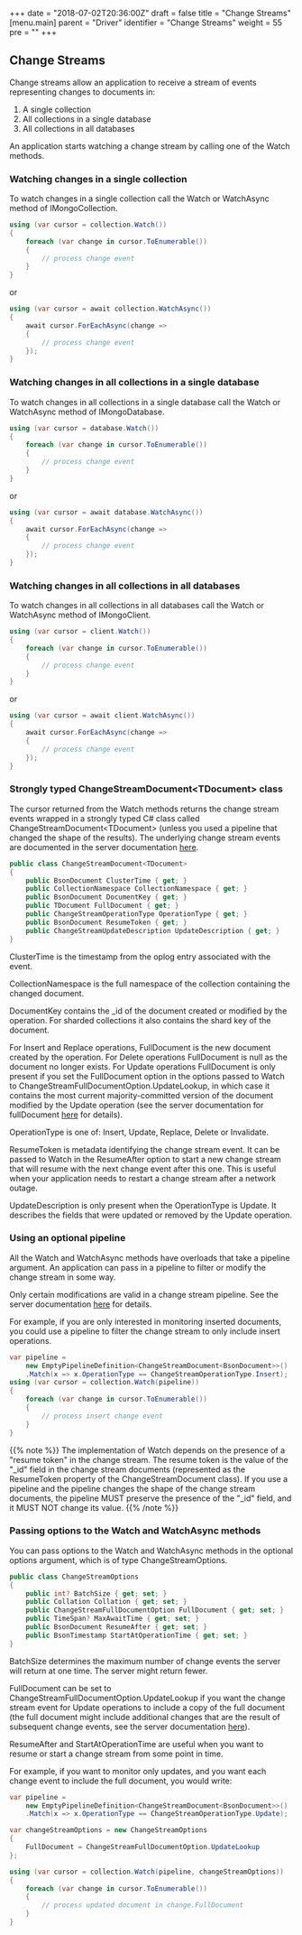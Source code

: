 +++
date = "2018-07-02T20:36:00Z"
draft = false
title = "Change Streams"
[menu.main]
  parent = "Driver"
  identifier = "Change Streams"
  weight = 55
  pre = "<i class='fa'></i>"
+++

## Change Streams

Change streams allow an application to receive a stream of events representing changes to documents in:

1. A single collection
2. All collections in a single database
3. All collections in all databases

An application starts watching a change stream by calling one of the Watch methods.

### Watching changes in a single collection

To watch changes in a single collection call the Watch or WatchAsync method of IMongoCollection.

```csharp
using (var cursor = collection.Watch())
{
    foreach (var change in cursor.ToEnumerable())
    {
        // process change event
    }
}
```

or

```csharp
using (var cursor = await collection.WatchAsync())
{
    await cursor.ForEachAsync(change =>
    {
        // process change event
    });
}
```

### Watching changes in all collections in a single database

To watch changes in all collections in a single database call the Watch or WatchAsync method of IMongoDatabase.

```csharp
using (var cursor = database.Watch())
{
    foreach (var change in cursor.ToEnumerable())
    {
        // process change event
    }
}
```

or

```csharp
using (var cursor = await database.WatchAsync())
{
    await cursor.ForEachAsync(change =>
    {
        // process change event
    });
}
```

### Watching changes in all collections in all databases

To watch changes in all collections in all databases call the Watch or WatchAsync method of IMongoClient.

```csharp
using (var cursor = client.Watch())
{
    foreach (var change in cursor.ToEnumerable())
    {
        // process change event
    }
}
```

or

```csharp
using (var cursor = await client.WatchAsync())
{
    await cursor.ForEachAsync(change =>
    {
        // process change event
    });
}
```

### Strongly typed ChangeStreamDocument&lt;TDocument&gt; class

The cursor returned from the Watch methods returns the change stream events wrapped in a strongly typed C# class called ChangeStreamDocument&lt;TDocument&gt; (unless you used a pipeline that changed the shape of the results). The underlying change stream events are documented in the server documentation [here](https://docs.mongodb.com/manual/reference/change-events/).

```csharp
public class ChangeStreamDocument<TDocument>
{
    public BsonDocument ClusterTime { get; }
    public CollectionNamespace CollectionNamespace { get; }
    public BsonDocument DocumentKey { get; }
    public TDocument FullDocument { get; }
    public ChangeStreamOperationType OperationType { get; }
    public BsonDocument ResumeToken { get; }
    public ChangeStreamUpdateDescription UpdateDescription { get; }
}
```

ClusterTime is the timestamp from the oplog entry associated with the event.

CollectionNamespace is the full namespace of the collection containing the changed document.

DocumentKey contains the _id of the document created or modified by the operation. For sharded collections it also contains the shard key of the document.

For Insert and Replace operations,  FullDocument is the new document created by the operation. For Delete operations FullDocument is null as the document no longer exists. For Update operations FullDocument is only present if you set the FullDocument option in the options passed to Watch to ChangeStreamFullDocumentOption.UpdateLookup, in which case it contains the most current majority-committed version of the document modified by the Update operation (see the server documentation for fullDocument [here](https://docs.mongodb.com/manual/reference/change-events/) for details).

OperationType is one of: Insert, Update, Replace, Delete or Invalidate.

ResumeToken is metadata identifying the change stream event. It can be passed to Watch in the ResumeAfter option to start a new change stream that will resume with the next change event after this one. This is useful when your application needs to restart a change stream after a network outage.

UpdateDescription is only present when the OperationType is Update. It describes the fields that were updated or removed by the Update operation.

### Using an optional pipeline

All the Watch and WatchAsync methods have overloads that take a pipeline argument. An application can pass in a pipeline to filter or modify the change stream in some way.

Only certain modifications are valid in a change stream pipeline. See the server documentation [here](https://docs.mongodb.com/manual/changeStreams/#modify-change-stream-output) for details.

For example, if you are only interested in monitoring inserted documents, you could use a pipeline to filter the change stream to only include insert operations.

```csharp
var pipeline = 
    new EmptyPipelineDefinition<ChangeStreamDocument<BsonDocument>>()
    .Match(x => x.OperationType == ChangeStreamOperationType.Insert);
using (var cursor = collection.Watch(pipeline))
{
    foreach (var change in cursor.ToEnumerable())
    {
        // process insert change event
    }
}
```

{{% note %}}
The implementation of Watch depends on the presence of a "resume token" in the change stream. The resume token is the value of the "_id" field in the change stream documents (represented as the ResumeToken property of the ChangeStreamDocument class). If you use a pipeline and the pipeline changes the shape of the change stream documents, the pipeline MUST preserve the presence of the "_id" field, and it MUST NOT change its value.
{{% /note %}}

### Passing options to the Watch and WatchAsync methods

You can pass options to the Watch and WatchAsync methods in the optional options argument, which is of type ChangeStreamOptions.

```csharp
public class ChangeStreamOptions
{
    public int? BatchSize { get; set; }
    public Collation Collation { get; set; }
    public ChangeStreamFullDocumentOption FullDocument { get; set; }
    public TimeSpan? MaxAwaitTime { get; set; }
    public BsonDocument ResumeAfter { get; set; }
    public BsonTimestamp StartAtOperationTime { get; set; }
}
```

BatchSize determines the maximum number of change events the server will return at one time. The server might return fewer.

FullDocument can be set to ChangeStreamFullDocumentOption.UpdateLookup if you want the change stream event for Update operations to include a copy of the full document (the full document might include additional changes that are the result of subsequent change events, see the server documentation [here](https://docs.mongodb.com/manual/reference/change-events/#update-event)).

ResumeAfter and StartAtOperationTime are useful when you want to resume or start a change stream from some point in time.

For example, if you want to monitor only updates, and you want each change event to include the full document, you would write:

```csharp
var pipeline = 
    new EmptyPipelineDefinition<ChangeStreamDocument<BsonDocument>>()
    .Match(x => x.OperationType == ChangeStreamOperationType.Update);

var changeStreamOptions = new ChangeStreamOptions
{
    FullDocument = ChangeStreamFullDocumentOption.UpdateLookup
};

using (var cursor = collection.Watch(pipeline, changeStreamOptions))
{
    foreach (var change in cursor.ToEnumerable())
    {
        // process updated document in change.FullDocument
    }
}
```
